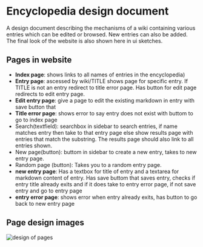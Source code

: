 # Encyclopedia design document

A design document describing the mechanisms of a wiki containing various entries which can be edited or browsed. New entries can also be added. The final look of the website is also shown here in ui sketches.


## Pages in website

* **Index page**: shows links to all names of entries in the encyclopedia) 
* **Entry page**: ascessed by wiki/TITLE shows page for specific entry. If TITLE is not an entry redirect to title error page. Has button for edit page redirects to edit entry page.
* **Edit entry page**: give a page to edit the existing markdown in entry with save button that
* **Title error page**: shows error to say entry does not exist with buttom to go to index page
* Search(textfield): searchbox in sidebar to search entries, if name matches entry then take to that entry page else show results page with entries that match the substring. The results page should also link to all entries shown.
* New page(button): buttom in sidebar to create a new entry, takes to new entry page.
* Random page (button): Takes you to a random entry page.
* **new entry page**: Has a textbox for title of entry and a textarea for markdown content of entry. Has save buttom that saves entry, checks if entry title already exits and if it does take to entry error page, if not save entry and go to entry page
* **entry error page**: shows error when entry already exits, has button to go back to new entry page
## Page design images

![design of pages](https://via.placeholder.com/468x300?text=App+Screenshot+Here)



